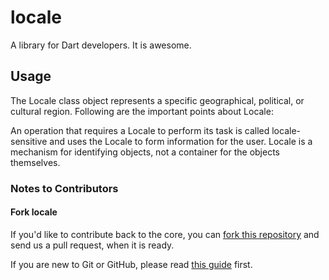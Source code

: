 # locale

A library for Dart developers. It is awesome.

## Usage

The Locale class object represents a specific geographical, political, or cultural region. 
Following are the important points about Locale:

An operation that requires a Locale to perform its task is called locale-sensitive and uses the Locale to form information for the user.
Locale is a mechanism for identifying objects, not a container for the objects themselves.

### Notes to Contributors ###

#### Fork locale ####

If you'd like to contribute back to the core, you can [fork this repository](https://help.github.com/articles/fork-a-repo) and send us a pull request, when it is ready.

If you are new to Git or GitHub, please read [this guide](https://help.github.com/) first.
